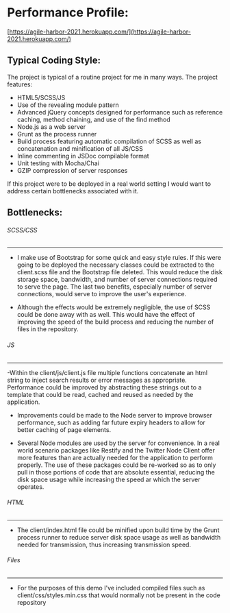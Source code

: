 # Performance Profile:

[https://agile-harbor-2021.herokuapp.com/](https://agile-harbor-2021.herokuapp.com/)

## Typical Coding Style:
The project is typical of a routine project for me in many ways. The project features:

- HTML5/SCSS/JS
- Use of the revealing module pattern
- Advanced jQuery concepts designed for performance such as reference caching, method chaining, and use of the find method
- Node.js as a web server
- Grunt as the process runner
- Build process featuring automatic compilation of SCSS as well as concatenation and minification of all JS/CSS
- Inline commenting in JSDoc compilable format
- Unit testing with Mocha/Chai
- GZIP compression of server responses

If this project were to be deployed in a real world setting I would want to address certain bottlenecks associated with it.

## Bottlenecks:

###### SCSS/CSS
***************
- I make use of Bootstrap for some quick and easy style rules. 
If this were going to be deployed the necessary classes could be extracted to the client.scss 
file and the Bootstrap file deleted. This would reduce the disk storage space, bandwidth, and number of server connections 
required to serve the page. The last two benefits, especially number of server connections, would serve to improve the user's experience.

- Although the effects would be extremely negligible, the use of SCSS could be done away with as well. This would have the effect 
of improving the speed of the build process and reducing the number of files in the repository.

###### JS
***************
-Within the client/js/client.js file multiple functions concatenate an html string to inject search results or error messages 
as appropriate. Performance could be improved by abstracting these strings out to a template that could be read, cached and 
reused as needed by the application.

- Improvements could be made to the Node server to improve browser performance, such as adding far future expiry headers to allow 
for better caching of page elements.

- Several Node modules are used by the server for convenience. In a real world scenario packages like Restify and the Twitter Node 
Client offer more features than are actually needed for the application to perform properly. The use of these packages 
could be re-worked so as to only pull in those portions of code that are absolute essential, reducing the disk space usage 
while increasing the speed ar which the server operates.

###### HTML
***************
- The client/index.html file could be minified upon build time by the Grunt process runner to reduce server disk space usage as 
well as bandwidth needed for transmission, thus increasing transmission speed.

###### Files
***************
- For the purposes of this demo I've included compiled files such as client/css/styles.min.css that would normally not 
be present in the code repository
